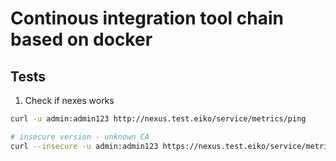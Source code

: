# Continous integration tool chain based on docker

## Tests
1. Check if nexes works
```bash
curl -u admin:admin123 http://nexus.test.eiko/service/metrics/ping

# insecure version - unknown CA
curl --insecure -u admin:admin123 https://nexus.test.eiko/service/metrics/ping
```
